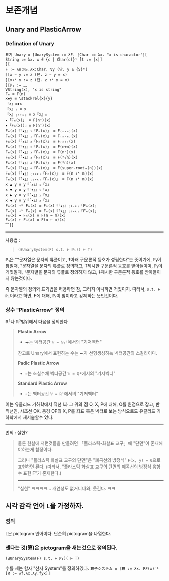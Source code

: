 # 보존개념

## Unary and PlasticArrow

### Defination of Unary

```
표기 Unary ≡ [UnarySystem := λF. [Char := λx. "x is charactor"][
String := λx. x ∈ {c | Char(c)}ᵗ [t := |x|]
][
F := λn:ℕ₀.λx:Char. ∀y (단. y ∈ {S}ⁿ)
][x ← y := z (단. z → y = x)
][x↓ᵏ y := z (단. z ↑ᵏ y = x)
][ℙ₁ := ︷
∀String(x), "x is string"
Fₙ ≡ F(n)
x▪︎y ≡ \stackrel{x}{y}
「x」≡▪︎x
『x』₁ ≡ x
『x』₍ₙ₊₁₎ ≡ x『x』ₙ
▴「Fₙ(x)」 ≡ F(n⁺)(x)
▾「Fₙ(x))」≡ F(n⁻)(x)
Fₘ(x)『「▴」』₁「Fₙ(x)」 ≡ F₍ₙ₊ₘ₎(x)
Fₘ(x)『「▾」』₁「Fₙ(x)」 ≡ F₍ₙ₋ₘ₎(x)
Fₘ(x)『「▴」』₂「Fₙ(x)」 ≡ F₍ₙₘ₎(x)
Fₘ(x)『「▾」』₂「Fₙ(x)」 ≡ F(n÷m)(x)
Fₘ(x)『「▴」』₃「Fₙ(x)」 ≡ F(nᵐ)(x)
Fₘ(x)『「▾」』₃「Fₙ(x)」 ≡ F(ᵐ√n)(x)
Fₘ(x)『「▴」』₄「Fₙ(x)」 ≡ F(ᵐn)(x)
Fₘ(x)『「▾」』₄「Fₙ(x)」 ≡ F(super-rootₘ(n))(x)
Fₘ(x)『「▴」』₍₂₊ₖ₎「Fₙ(x)」 ≡ F(n ↑ᵏ m)(x)
Fₘ(x)『「▾」』₍₂₊ₖ₎「Fₙ(x)」 ≡ F(n ↓ᵏ m)(x)
x ▲ y ≡ y『「▴」』₁「x」
x ▼ y ≡ y『「▾」』₁「x」
x ▶ y ≡ y『「▴」』₂「x」
x ◀ y ≡ y『「▾」』₂「x」
Fₘ(x) ↑ᵏ Fₙ(x) ≡ Fₘ(x)『「▴」』₍₂₊ₖ₎「Fₙ(x)」
Fₘ(x) ↓ᵏ Fₙ(x) ≡ Fₘ(x)『「▾」』₍₂₊ₖ₎「Fₙ(x)」
Fₘ(x) → Fₙ(x) ≡ F(n → m)(x)
Fₘ(x) ← Fₙ(x) ≡ F(n ← m)(x)
︸]]
```

---

사용법 : 

> `(∃UnarySystem(F) s.t. ⊢ ℙ₁)( ⊢ T)`

ℙ₁은 "†문자열은 문자의 튜플이고, ‡아래 구문론적 등호가 성립한다"는 뜻이기에, ℙ₁이 참일때, †문자열을 문자의 튜플로 정의하고, ‡제시한 구문론적 등호를 받아들이며,  ℙ₁이 거짓일때, †문자열을 문자의 튜플로 정의하지 않고, ‡제시한 구문론적 등호를 받아들이지 않는것이다.

즉 문자열의 정의와 표기법을 허용하면 참, 그러지 아니하면 거짓이지. 따라서, `s.t. ⊢ ℙ₁`이라고 하면, F에 대해, ℙ₁이 참이라고 강제하는 뜻인것이다.

### 상수 "PlasticArrow" 정의

ℝ²나 ℝ³범위에서 다음을 정의한다

> 
> **Plastic Arrow**
> 
>  - `⮕`는 벡터공간 `𝕍 = ℕ₀¹`에서의 "기저벡터"
> 
> 참고로 Unary에서 표현하는 수는 `⮕`가 선형생성하늨 벡터공간의 스칼라이다.
> 
> **Padic Plastic Arrow**
> 
>  - `⇨`는 초실수체 벡터공간 `𝕍 = ℚ¹`에서의 "기저벡터"
> 
> **Standard Plastic Arrow**
>
>  - `➡️`는 벡터공간 `𝕍 = ℝ¹`에서의 "기저벡터"
> 

이는 유클리드 기하학에서 직선 l과 그 위의 점 O, X, P에 대해,
O를 원점으로 잡고, 반직선인, 시초선 OX, 동경 OP의 X, P를 좌표 혹은 벡터로 보는 방식으로도 유클리드 기하학에서 재서술할수 있다.

---

번외 : 실현?

> 
> 물론 현실에 저런것들을 만들려면 「플라스틱-화살표 교구」에 "단면"이 존재해야하는게 함정이다.
> 
> 그러나 "플라스틱 화살표 교구의 단면"은 "폐곡선의 방정식" `F(x, y) = 0`으로 표현하면 된다. (따라서, "플라스틱 화살표 교구의 단면의 폐곡선의 방정식 음함수 표현 F"가 존재한다.)
> 
> ---
> 
> "실현" ㅋㅋㅋㅋ... 개연성도 없거니나와, 웃긴다. ㅋㅋ
> 

## 시각 감각 언어 `L`을 가정하자.

### 정의

L은 pictogram 언어이다.
단순히 pictogram을 나열한다.

### 센다는 것(算)은 pictogram을 새는것으로 정의된다.

`(∃UnarySystem(F) s.t. ⊢ ℙ₁)( ⊢ T)`

수를 세는 함자 "산자 System"를 정의하겠다.
`算子システム ≡ [算 := λx. RF(x)⁻¹ [R := λf.λx.λy.fyx]]`